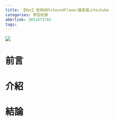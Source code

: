 ```yaml
---
title: 【Mac】使用OBS+SoundFlower讓直播上Youtube
categories: 學習紀錄
abbrlink: 2051073782
tags:
---
```


![](https://i.imgur.com/0QAGPDc.png)

# 前言

<!-- more -->

# 介紹

# 結論
